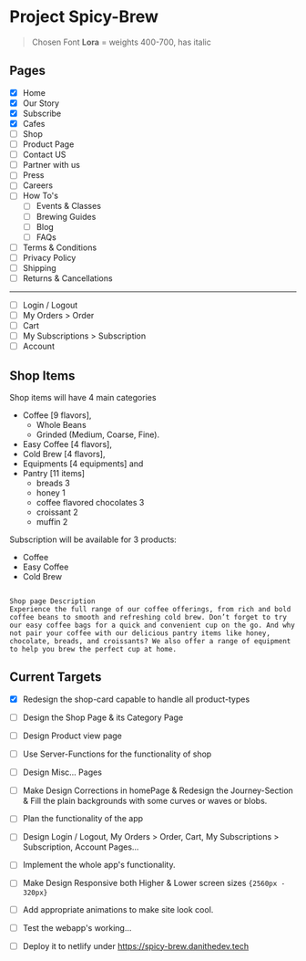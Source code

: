 # Project Spicy-Brew

> Chosen Font **Lora** = weights 400-700, has italic

## Pages

- [x] Home
- [x] Our Story
- [x] Subscribe
- [x] Cafes
- [ ] Shop
- [ ] Product Page
- [ ] Contact US
- [ ] Partner with us
- [ ] Press
- [ ] Careers
- [ ] How To's
    - [ ] Events & Classes
    - [ ] Brewing Guides
    - [ ] Blog
    - [ ] FAQs
- [ ] Terms & Conditions
- [ ] Privacy Policy
- [ ] Shipping
- [ ] Returns & Cancellations
---
- [ ] Login / Logout
- [ ] My Orders > Order
- [ ] Cart
- [ ] My Subscriptions > Subscription
- [ ] Account

## Shop Items

Shop items will have 4 main categories 
    
- Coffee [9 flavors], 
    - Whole Beans 
    - Grinded (Medium, Coarse, Fine).
- Easy Coffee [4 flavors], 
- Cold Brew [4 flavors], 
- Equipments [4 equipments] and 
- Pantry [11 items]
    - breads 3
    - honey 1
    - coffee flavored chocolates 3
    - croissant 2
    - muffin 2


Subscription will be available for 3 products:
- Coffee
- Easy Coffee
- Cold Brew

```

Shop page Description
Experience the full range of our coffee offerings, from rich and bold coffee beans to smooth and refreshing cold brew. Don’t forget to try our easy coffee bags for a quick and convenient cup on the go. And why not pair your coffee with our delicious pantry items like honey, chocolate, breads, and croissants? We also offer a range of equipment to help you brew the perfect cup at home.

```

## Current Targets

- [x] Redesign the shop-card capable to handle all product-types
- [ ] Design the Shop Page & its Category Page
- [ ] Design Product view page
- [ ] Use Server-Functions for the functionality of shop
- [ ] Design Misc... Pages
- [ ] Make Design Corrections in homePage & Redesign the Journey-Section & Fill the plain backgrounds with some curves or waves or blobs.


- [ ] Plan the functionality of the app
- [ ] Design Login / Logout, My Orders > Order, Cart, My Subscriptions > Subscription, Account Pages...
- [ ] Implement the whole app's functionality.

- [ ] Make Design Responsive both Higher & Lower screen sizes `{2560px - 320px}`
- [ ] Add appropriate animations to make site look cool.

- [ ] Test the webapp's working...
- [ ] Deploy it to netlify under https://spicy-brew.danithedev.tech